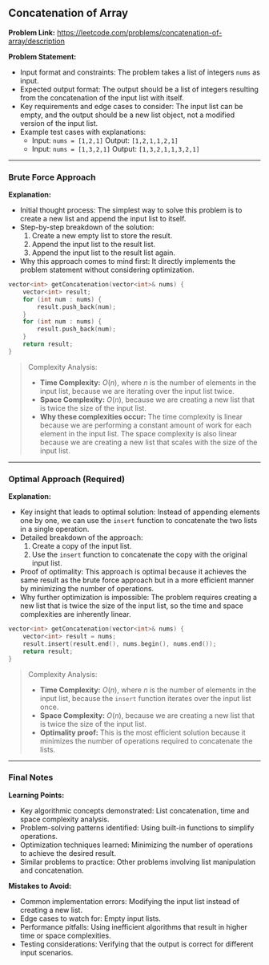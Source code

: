 ## Concatenation of Array
**Problem Link:** https://leetcode.com/problems/concatenation-of-array/description

**Problem Statement:**
- Input format and constraints: The problem takes a list of integers `nums` as input.
- Expected output format: The output should be a list of integers resulting from the concatenation of the input list with itself.
- Key requirements and edge cases to consider: The input list can be empty, and the output should be a new list object, not a modified version of the input list.
- Example test cases with explanations:
  - Input: `nums = [1,2,1]`
    Output: `[1,2,1,1,2,1]`
  - Input: `nums = [1,3,2,1]`
    Output: `[1,3,2,1,1,3,2,1]`

---

### Brute Force Approach

**Explanation:**
- Initial thought process: The simplest way to solve this problem is to create a new list and append the input list to itself.
- Step-by-step breakdown of the solution:
  1. Create a new empty list to store the result.
  2. Append the input list to the result list.
  3. Append the input list to the result list again.
- Why this approach comes to mind first: It directly implements the problem statement without considering optimization.

```cpp
vector<int> getConcatenation(vector<int>& nums) {
    vector<int> result;
    for (int num : nums) {
        result.push_back(num);
    }
    for (int num : nums) {
        result.push_back(num);
    }
    return result;
}
```

> Complexity Analysis:
> - **Time Complexity:** $O(n)$, where $n$ is the number of elements in the input list, because we are iterating over the input list twice.
> - **Space Complexity:** $O(n)$, because we are creating a new list that is twice the size of the input list.
> - **Why these complexities occur:** The time complexity is linear because we are performing a constant amount of work for each element in the input list. The space complexity is also linear because we are creating a new list that scales with the size of the input list.

---

### Optimal Approach (Required)

**Explanation:**
- Key insight that leads to optimal solution: Instead of appending elements one by one, we can use the `insert` function to concatenate the two lists in a single operation.
- Detailed breakdown of the approach:
  1. Create a copy of the input list.
  2. Use the `insert` function to concatenate the copy with the original input list.
- Proof of optimality: This approach is optimal because it achieves the same result as the brute force approach but in a more efficient manner by minimizing the number of operations.
- Why further optimization is impossible: The problem requires creating a new list that is twice the size of the input list, so the time and space complexities are inherently linear.

```cpp
vector<int> getConcatenation(vector<int>& nums) {
    vector<int> result = nums;
    result.insert(result.end(), nums.begin(), nums.end());
    return result;
}
```

> Complexity Analysis:
> - **Time Complexity:** $O(n)$, where $n$ is the number of elements in the input list, because the `insert` function iterates over the input list once.
> - **Space Complexity:** $O(n)$, because we are creating a new list that is twice the size of the input list.
> - **Optimality proof:** This is the most efficient solution because it minimizes the number of operations required to concatenate the lists.

---

### Final Notes

**Learning Points:**
- Key algorithmic concepts demonstrated: List concatenation, time and space complexity analysis.
- Problem-solving patterns identified: Using built-in functions to simplify operations.
- Optimization techniques learned: Minimizing the number of operations to achieve the desired result.
- Similar problems to practice: Other problems involving list manipulation and concatenation.

**Mistakes to Avoid:**
- Common implementation errors: Modifying the input list instead of creating a new list.
- Edge cases to watch for: Empty input lists.
- Performance pitfalls: Using inefficient algorithms that result in higher time or space complexities.
- Testing considerations: Verifying that the output is correct for different input scenarios.